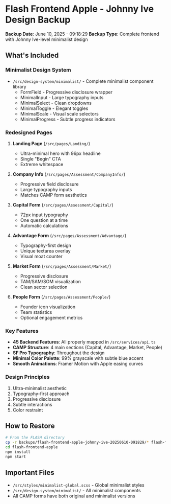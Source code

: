 # Flash Frontend Apple - Johnny Ive Design Backup

**Backup Date**: June 10, 2025 - 09:18:29
**Backup Type**: Complete frontend with Johnny Ive-level minimalist design

## What's Included

### Minimalist Design System
- `/src/design-system/minimalist/` - Complete minimalist component library
  - FormField - Progressive disclosure wrapper
  - MinimalInput - Large typography inputs
  - MinimalSelect - Clean dropdowns
  - MinimalToggle - Elegant toggles
  - MinimalScale - Visual scale selectors
  - MinimalProgress - Subtle progress indicators

### Redesigned Pages
1. **Landing Page** (`/src/pages/Landing/`)
   - Ultra-minimal hero with 96px headline
   - Single "Begin" CTA
   - Extreme whitespace

2. **Company Info** (`/src/pages/Assessment/CompanyInfo/`)
   - Progressive field disclosure
   - Large typography inputs
   - Matches CAMP form aesthetics

3. **Capital Form** (`/src/pages/Assessment/Capital/`)
   - 72px input typography
   - One question at a time
   - Automatic calculations

4. **Advantage Form** (`/src/pages/Assessment/Advantage/`)
   - Typography-first design
   - Unique textarea overlay
   - Visual moat counter

5. **Market Form** (`/src/pages/Assessment/Market/`)
   - Progressive disclosure
   - TAM/SAM/SOM visualization
   - Clean sector selection

6. **People Form** (`/src/pages/Assessment/People/`)
   - Founder icon visualization
   - Team statistics
   - Optional engagement metrics

### Key Features
- **45 Backend Features**: All properly mapped in `/src/services/api.ts`
- **CAMP Structure**: 4 main sections (Capital, Advantage, Market, People)
- **SF Pro Typography**: Throughout the design
- **Minimal Color Palette**: 99% grayscale with subtle blue accent
- **Smooth Animations**: Framer Motion with Apple easing curves

### Design Principles
1. Ultra-minimalist aesthetic
2. Typography-first approach
3. Progressive disclosure
4. Subtle interactions
5. Color restraint

## How to Restore

```bash
# From the FLASH directory
cp -r backups/flash-frontend-apple-johnny-ive-20250610-091829/* flash-frontend-apple/
cd flash-frontend-apple
npm install
npm start
```

## Important Files
- `/src/styles/minimalist-global.scss` - Global minimalist styles
- `/src/design-system/minimalist/` - All minimalist components
- All CAMP forms have both original and minimalist versions